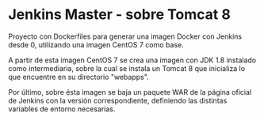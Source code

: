 # Jenkins Master - sobre Tomcat 8
Proyecto con Dockerfiles para generar una imagen Docker con Jenkins desde 0, utilizando una imagen CentOS 7 como base.

A partir de esta imagen CentOS 7 se crea una imagen con JDK 1.8 instalado como intermediaria, sobre la cual se instala un Tomcat 8 que inicializa lo que encuentre en su directorio "webapps". 

Por último, sobre ésta imagen se baja un paquete WAR de la página oficial de Jenkins con la versión correspondiente, definiendo las distintas variables de entorno necesarias.
